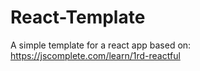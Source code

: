# React-Template
A simple template for a react app based on: https://jscomplete.com/learn/1rd-reactful
